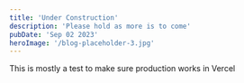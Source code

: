 ```yaml
---
title: 'Under Construction'
description: 'Please hold as more is to come'
pubDate: 'Sep 02 2023'
heroImage: '/blog-placeholder-3.jpg'
---
```


This is mostly a test to make sure production works in Vercel